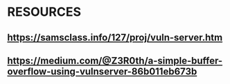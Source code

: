 # RESOURCES

## https://samsclass.info/127/proj/vuln-server.htm	
## https://medium.com/@Z3R0th/a-simple-buffer-overflow-using-vulnserver-86b011eb673b

